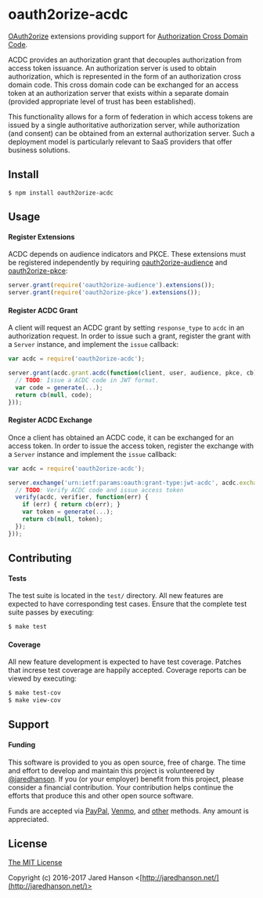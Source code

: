 # oauth2orize-acdc

[OAuth2orize](https://github.com/jaredhanson/oauth2orize) extensions providing
support for [Authorization Cross Domain Code](https://openid.bitbucket.io/draft-acdc-01.html).

ACDC provides an authorization grant that decouples authorization from access
token issuance.  An authorization server is used to obtain authorization, which
is represented in the form of an authorization cross domain code.  This cross
domain code can be exchanged for an access token at an authorization server that
exists within a separate domain (provided appropriate level of trust has been
established).

This functionality allows for a form of federation in which access tokens are
issued by a single authoritative authorization server, while authorization (and
consent) can be obtained from an external authorization server.  Such a
deployment model is particularly relevant to SaaS providers that offer business
solutions.

## Install

    $ npm install oauth2orize-acdc

## Usage

#### Register Extensions

ACDC depends on audience indicators and PKCE.  These extensions must be
registered independently by requiring [oauth2orize-audience](https://github.com/jaredhanson/oauth2orize-audience)
and [oauth2orize-pkce](https://github.com/jaredhanson/oauth2orize-pkce):

```js
server.grant(require('oauth2orize-audience').extensions());
server.grant(require('oauth2orize-pkce').extensions());
```

#### Register ACDC Grant

A client will request an ACDC grant by setting `response_type` to `acdc` in an
authorization request.  In order to issue such a grant, register the grant with
a `Server` instance, and implement the `issue` callback:

```javascript
var acdc = require('oauth2orize-acdc');

server.grant(acdc.grant.acdc(function(client, user, audience, pkce, cb) {
  // TODO: Issue a ACDC code in JWT format.
  var code = generate(...);
  return cb(null, code);
}));
```

#### Register ACDC Exchange

Once a client has obtained an ACDC code, it can be exchanged for an access
token.  In order to issue the access token, register the exchange with a
`Server` instance and implement the `issue` callback:

```javascript
var acdc = require('oauth2orize-acdc');

server.exchange('urn:ietf:params:oauth:grant-type:jwt-acdc', acdc.exchange.jwtACDC(function(client, acdc, verifier, cb) {
  // TODO: Verify ACDC code and issue access token
  verify(acdc, verifier, function(err) {
    if (err) { return cb(err); }
    var token = generate(...);
    return cb(null, token);
  });
}));
```

## Contributing

#### Tests

The test suite is located in the `test/` directory.  All new features are
expected to have corresponding test cases.  Ensure that the complete test suite
passes by executing:

```bash
$ make test
```

#### Coverage

All new feature development is expected to have test coverage.  Patches that
increse test coverage are happily accepted.  Coverage reports can be viewed by
executing:

```bash
$ make test-cov
$ make view-cov
```

## Support

#### Funding

This software is provided to you as open source, free of charge.  The time and
effort to develop and maintain this project is volunteered by [@jaredhanson](https://github.com/jaredhanson).
If you (or your employer) benefit from this project, please consider a financial
contribution.  Your contribution helps continue the efforts that produce this
and other open source software.

Funds are accepted via [PayPal](https://paypal.me/jaredhanson), [Venmo](https://venmo.com/jaredhanson),
and [other](http://jaredhanson.net/pay) methods.  Any amount is appreciated.

## License

[The MIT License](http://opensource.org/licenses/MIT)

Copyright (c) 2016-2017 Jared Hanson <[http://jaredhanson.net/](http://jaredhanson.net/)>
